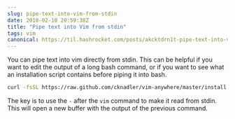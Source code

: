 ```yaml
---
slug: pipe-text-into-vim-from-stdin
date: 2018-02-18 20:59:38Z
title: "Pipe text into Vim from stdin"
tags: vim
canonical: https://til.hashrocket.com/posts/akcktdrn1t-pipe-text-into-vim-from-stdin
---
```



You can pipe text into vim directly from stdin. This can be helpful if you want to edit the output of a long bash command, or if you want to see what an installation script contains before piping it into bash.


```sh
curl -fsSL https://raw.github.com/cknadler/vim-anywhere/master/install | vim -
```

The key is to use the `-` after the `vim` command to make it read from stdin. This will open a new buffer with the output of the previous command.
